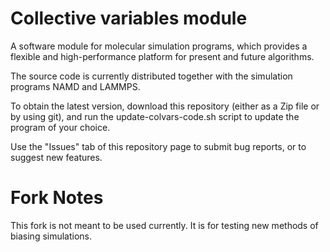 Collective variables module
=======

A software module for molecular simulation programs, which provides a flexible and high-performance platform for present and future algorithms.

The source code is currently distributed together with the simulation programs NAMD and LAMMPS.

To obtain the latest version, download this repository (either as a Zip file or by using git), and run the update-colvars-code.sh script to update the program of your choice.

Use the "Issues" tab of this repository page to submit bug reports, or to suggest new features.



Fork Notes
==========
This fork is not meant to be used currently. It is for testing new methods of biasing simulations.
